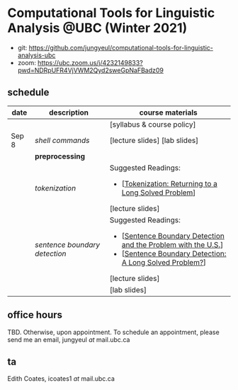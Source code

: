 # Computational Tools for Linguistic Analysis @UBC (Winter 2021)

*  git: https://github.com/jungyeul/computational-tools-for-linguistic-analysis-ubc
* zoom: https://ubc.zoom.us/j/4232149833?pwd=NDRpUFR4VjVWM2Qyd2sweGpNaFBadz09


## schedule
| date |	description	 |course materials |
| ------------ | ------------ | ------------  |
|  |  | [syllabus & course policy] |
| Sep 8 | *shell commands*  |[lecture slides] [lab slides] |
|  | **preprocessing**  | |
|  |  *tokenization*  |  Suggested Readings:  <ul><li>[[Tokenization: Returning to a Long Solved Problem](http://aclweb.org/anthology/P/P12/P12-2074.pdf)]</li></ul> [lecture slides] |
|   | *sentence boundary detection*   |   Suggested Readings:  <ul><li>[[Sentence Boundary Detection and the Problem with the U.S.](http://aclweb.org/anthology/N/N09/N09-2061.pdf)]</li><li>[[Sentence Boundary Detection: A Long Solved Problem?](http://aclweb.org/anthology/C/C12/C12-2096.pdf)]</li></ul> [lecture slides] |
|  |   | [lab slides]|

## office hours
TBD. Otherwise, upon appointment. To schedule an appointment, please send me an email, jungyeul _at_ mail.ubc.ca

## ta
Edith Coates, icoates1 _at_ mail.ubc.ca 

